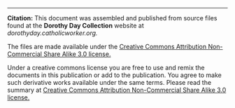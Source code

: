 
------------

**Citation:** This document was assembled and published from source files found at the **Dorothy Day Collection** website at _dorothyday.catholicworker.org._

The files are made available under the [Creative Commons Attribution Non-Commercial Share Alike 3.0 license.](http://www.creativecommons.org/licenses/by-nc-sa/3.0/us/)

Under a creative commons license you are free to use and remix the documents in this publication or add to the publication. You agree to make such derivative works available under the same terms. Please read the summary at [Creative Commons Attribution Non-Commercial Share Alike 3.0 license.](http://www.creativecommons.org/licenses/by-nc-sa/3.0/us/)




